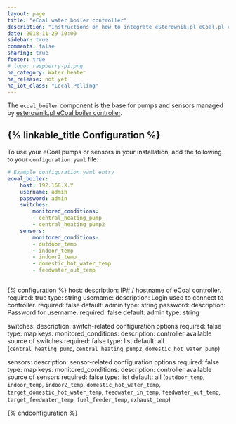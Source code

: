 ```yaml
---
layout: page
title: "eCoal water boiler controller"
description: "Instructions on how to integrate eSterownik.pl eCoal.pl controller into Home Assistant."
date: 2018-11-29 10:00
sidebar: true
comments: false
sharing: true
footer: true
# logo: raspberry-pi.png
ha_category: Water heater
ha_release: not yet
ha_iot_class: "Local Polling"
---
```


The `ecoal_boiler` component is the base for pumps and sensors managed by [esterownik.pl eCoal boiler controller](https://esterownik.pl/nasze-produkty/ecoal).

## {% linkable_title Configuration %}

To use your eCoal pumps or sensors in your installation, add the following to your `configuration.yaml` file:

```yaml
# Example configuration.yaml entry
ecoal_boiler:
    host: 192.168.X.Y
    username: admin
    password: admin
    switches:
        monitored_conditions:
        - central_heating_pump
        - central_heating_pump2
    sensors:
        monitored_conditions:
        - outdoor_temp
        - indoor_temp
        - indoor2_temp
        - domestic_hot_water_temp
        - feedwater_out_temp
  
```
{% configuration %}
host:
  description: IP# / hostname of eCoal controller.
  required: true
  type: string
username:
  description: Login used to connect to controller.
  required: false
  default: admin
  type: string
password:
  description: Password for username.
  required: false 
  default: admin
  type: string

switches:
  description: switch-related configuration options
  required: false
  type: map
  keys:
    monitored_conditions:
      description: controller available source of switches
      required: false
      type: list
      default: all (`central_heating_pump`, `central_heating_pump2`, `domestic_hot_water_pump`)

sensors:
  description: sensor-related configuration options
  required: false
  type: map
  keys:
    monitored_conditions:
      description: controller available source of sensors
      required: false
      type: list
      default: all (`outdoor_temp`, `indoor_temp`, `indoor2_temp`, `domestic_hot_water_temp`, `target_domestic_hot_water_temp`, 
                    `feedwater_in_temp`, `feedwater_out_temp`, `target_feedwater_temp`,
                    `fuel_feeder_temp`, `exhaust_temp`)
      
      
{% endconfiguration %}
